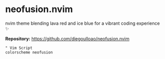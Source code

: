 # neofusion.nvim

nvim theme blending lava red and ice blue for a vibrant coding experience ✨

**Repository:** <https://github.com/diegoulloao/neofusion.nvim>

```vim
" Vim Script
colorscheme neofusion
```

<!-- vim: set ft=markdown: -->